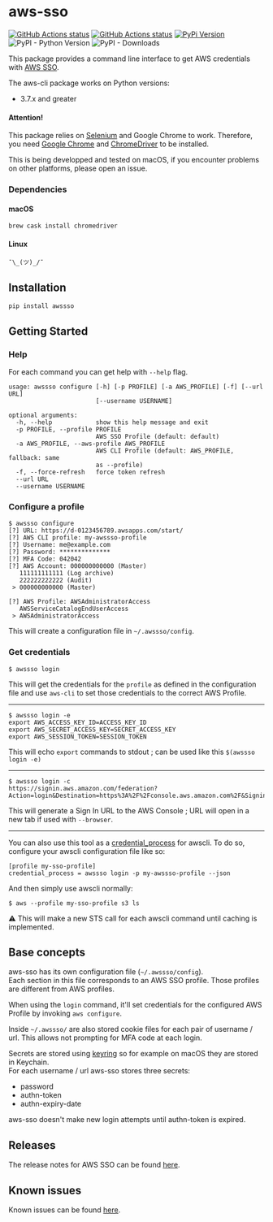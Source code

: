 # aws-sso

[![GitHub Actions status](https://github.com/wnkz/aws-sso/workflows/Python%20package/badge.svg)](https://github.com/wnkz/aws-sso)
[![GitHub Actions status](https://github.com/wnkz/aws-sso/workflows/Upload%20Python%20Package/badge.svg)](https://github.com/wnkz/aws-sso)
[![PyPi Version](https://img.shields.io/pypi/v/awssso.svg?style=flat)](https://pypi.python.org/pypi/awssso/)
![PyPI - Python Version](https://img.shields.io/pypi/pyversions/awssso)
![PyPI - Downloads](https://img.shields.io/pypi/dm/awssso)


This package provides a command line interface to get AWS credentials with [AWS SSO](https://aws.amazon.com/single-sign-on/).

The aws-cli package works on Python versions:
  - 3.7.x and greater

#### Attention!

This package relies on [Selenium](https://www.seleniumhq.org/) and Google Chrome to work.
Therefore, you need [Google Chrome](https://www.google.com/chrome/) and [ChromeDriver](https://chromedriver.chromium.org/) to be installed.

This is being developped and tested on macOS, if you encounter problems on other platforms, please open an issue.

### Dependencies

#### macOS

```shell
brew cask install chromedriver
```

#### Linux

```
¯\_(ツ)_/¯
```

## Installation

```shell
pip install awssso
```

## Getting Started

### Help

For each command you can get help with `--help` flag.

```
usage: awssso configure [-h] [-p PROFILE] [-a AWS_PROFILE] [-f] [--url URL]
                        [--username USERNAME]

optional arguments:
  -h, --help            show this help message and exit
  -p PROFILE, --profile PROFILE
                        AWS SSO Profile (default: default)
  -a AWS_PROFILE, --aws-profile AWS_PROFILE
                        AWS CLI Profile (default: AWS_PROFILE, fallback: same
                        as --profile)
  -f, --force-refresh   force token refresh
  --url URL
  --username USERNAME
```

### Configure a profile

```
$ awssso configure
[?] URL: https://d-0123456789.awsapps.com/start/
[?] AWS CLI profile: my-awssso-profile
[?] Username: me@example.com
[?] Password: **************
[?] MFA Code: 042042
[?] AWS Account: 000000000000 (Master)
   111111111111 (Log archive)
   222222222222 (Audit)
 > 000000000000 (Master)

[?] AWS Profile: AWSAdministratorAccess
   AWSServiceCatalogEndUserAccess
 > AWSAdministratorAccess
```

This will create a configuration file in `~/.awssso/config`.

### Get credentials

```
$ awssso login
```

This will get the credentials for the `profile` as defined in the configuration file
and use `aws-cli` to set those credentials to the correct AWS Profile.

---

```
$ awssso login -e
export AWS_ACCESS_KEY_ID=ACCESS_KEY_ID
export AWS_SECRET_ACCESS_KEY=SECRET_ACCESS_KEY
export AWS_SESSION_TOKEN=SESSION_TOKEN
```

This will echo `export` commands to stdout ; can be used like this `$(awssso login -e)`

---

```
$ awssso login -c
https://signin.aws.amazon.com/federation?Action=login&Destination=https%3A%2F%2Fconsole.aws.amazon.com%2F&SigninToken=TOKEN
```

This will generate a Sign In URL to the AWS Console ; URL will open in a new tab if used with `--browser`.

---

You can also use this tool as a [credential_process](https://docs.aws.amazon.com/cli/latest/userguide/cli-configure-sourcing-external.html) for awscli. To do so, configure your awscli configuration file like so:

```
[profile my-sso-profile]
credential_process = awssso login -p my-awssso-profile --json
```

And then simply use awscli normally:

```
$ aws --profile my-sso-profile s3 ls
```

⚠️ This will make a new STS call for each awscli command until caching is implemented.

## Base concepts

aws-sso has its own configuration file (`~/.awssso/config`).  
Each section in this file corresponds to an AWS SSO profile. Those profiles are different from AWS profiles.

When using the `login` command, it'll set credentials for the configured AWS Profile by invoking `aws configure`.

Inside `~/.awssso/` are also stored cookie files for each pair of username / url. This allows not prompting for MFA code at each login.

Secrets are stored using [keyring](https://pypi.org/project/keyring/) so for example on macOS they are stored in Keychain.  
For each username / url aws-sso stores three secrets:

* password
* authn-token
* authn-expiry-date

aws-sso doesn't make new login attempts until authn-token is expired.

## Releases

The release notes for AWS SSO can be found [here](CHANGELOG.md).

## Known issues

Known issues can be found [here](KNOWNISSUES.md).
